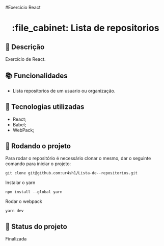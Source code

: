 #Exercício React
<h1 align="center">:file_cabinet: Lista de repositorios</h1>

## :memo: Descrição
Exercício de React.

## :books: Funcionalidades
* Lista repositorios de um usuario ou organização.

## :wrench: Tecnologias utilizadas
* React;
* Babel;
* WebPack;

## :rocket: Rodando o projeto
Para rodar o repositório é necessário clonar o mesmo, dar o seguinte comando para iniciar o projeto:
```
git clone git@github.com:ur4sh1/Lista-de--repositorios.git
```
Instalar o yarn
```
npm install --global yarn
```
Rodar o webpack
```
yarn dev
```

## :dart: Status do projeto
Finalizada